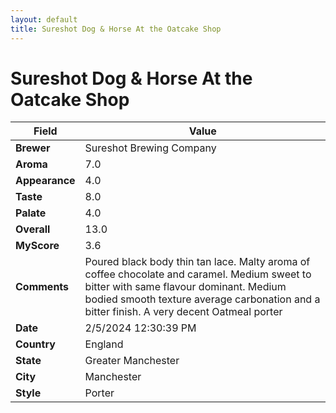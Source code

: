 ```yaml
---
layout: default
title: Sureshot Dog & Horse At the Oatcake Shop
---
```


# Sureshot Dog & Horse At the Oatcake Shop

| Field         | Value                                                                                                   |
|---------------|---------------------------------------------------------------------------------------------------------|
| **Brewer**    | Sureshot Brewing Company                                                                                        |
| **Aroma**     | 7.0                                                                                         |
| **Appearance**| 4.0                                                                                    |
| **Taste**     | 8.0                                                                                         |
| **Palate**    | 4.0                                                                                        |
| **Overall**   | 13.0                                                                                       |
| **MyScore**   | 3.6                                                                                       |
| **Comments**  | Poured black body thin tan lace. Malty aroma of coffee chocolate and caramel. Medium sweet to bitter with same flavour dominant. Medium bodied smooth texture average carbonation and a bitter finish. A very decent Oatmeal porter                                                                                      |
| **Date**      | 2/5/2024 12:30:39 PM                                                                                          |
| **Country**   | England                                                                                       |
| **State**     | Greater Manchester                                                                                         |
| **City**      | Manchester                                                                                          |
| **Style**     | Porter                                                                                         |
